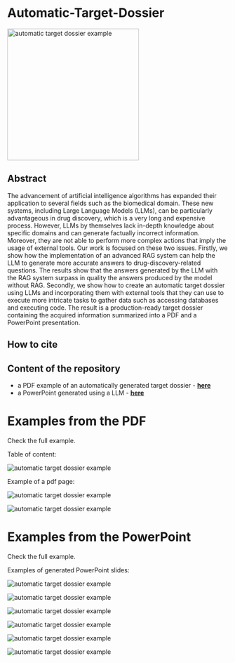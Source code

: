 # Automatic-Target-Dossier

<img src="https://github.com/SalvatoreRa/Automatic-Target-Dossier/blob/main/logo.webp?raw=true" alt="automatic target dossier example" width="300"/>

## Abstract

The advancement of artificial intelligence algorithms has expanded their application to several fields such as the biomedical domain. These new systems, including Large Language Models (LLMs), can be particularly advantageous in drug discovery, which is a very long and expensive process. However, LLMs by themselves lack in-depth knowledge about specific domains and can generate factually incorrect information. Moreover, they are not able to perform more complex actions that imply the usage of external tools. Our work is focused on these two issues. Firstly, we show how the implementation of an advanced RAG system can help the LLM to generate more accurate answers to drug-discovery-related questions. The results show that the answers generated by the LLM with the RAG system surpass in quality the answers produced by the model without RAG. Secondly, we show how to create an automatic target dossier using LLMs and incorporating them with external tools that they can use to execute more intricate tasks to gather data such as accessing databases and executing code. The result is a production-ready target dossier containing the acquired information summarized into a PDF and a PowerPoint presentation.

## How to cite

## Content of the repository

* a PDF example of an automatically generated target dossier - **[here](https://github.com/SalvatoreRa/Automatic-Target-Dossier/blob/main/target_dossier_KRAS_pancreatic_cancer.pdf)**
* a PowerPoint generated using a LLM - **[here](https://github.com/SalvatoreRa/Automatic-Target-Dossier/blob/main/target_dossier_KRAS_pancreatic_cancer.pptx)**

# Examples from the PDF

Check the full example.

Table of content:

![automatic target dossier example](https://github.com/SalvatoreRa/Automatic-Target-Dossier/blob/main/pdf_1.png?raw=true)

Example of a pdf page:

![automatic target dossier example](https://github.com/SalvatoreRa/Automatic-Target-Dossier/blob/main/pdf_2.png?raw=true)

![automatic target dossier example](https://github.com/SalvatoreRa/Automatic-Target-Dossier/blob/main/pdf_3.png?raw=true)

# Examples from the PowerPoint

Check the full example.

Examples of generated PowerPoint slides:

![automatic target dossier example](https://github.com/SalvatoreRa/Automatic-Target-Dossier/blob/main/pp_1.png?raw=true)

![automatic target dossier example](https://github.com/SalvatoreRa/Automatic-Target-Dossier/blob/main/pp_2.png?raw=true)

![automatic target dossier example](https://github.com/SalvatoreRa/Automatic-Target-Dossier/blob/main/pp_3.png?raw=true)

![automatic target dossier example](https://github.com/SalvatoreRa/Automatic-Target-Dossier/blob/main/pp_4.png?raw=true)

![automatic target dossier example](https://github.com/SalvatoreRa/Automatic-Target-Dossier/blob/main/pp_5.png?raw=true)

![automatic target dossier example](https://github.com/SalvatoreRa/Automatic-Target-Dossier/blob/main/pp_6.png?raw=true)
